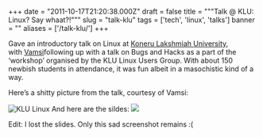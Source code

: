 
+++
date = "2011-10-17T21:20:38.000Z"
draft = false
title = """Talk @ KLU: Linux? Say whaat?!"""
slug = "talk-klu"
tags = ['tech', 'linux', 'talks']
banner = ""
aliases = ['/talk-klu/']
+++


Gave an introductory talk on Linux at [Koneru Lakshmiah University](http://www.kluniversity.in/), with [Vamsi](http://www.elitenewb.wordpress.com/)following up with a talk on Bugs and Hacks as a part of the ‘workshop’ organised by the KLU Linux Users Group. With about 150 newbish students in attendance, it was fun albeit in a masochistic kind of a way.

Here’s a shitty picture from the talk, courtesy of Vamsi:

![KLU Linux](/images/2015/04/KLU-Linux-1.jpg)
And here are the sildes:
![](/images/2015/04/Linux-Say-whaat--2.png)

Edit: I lost the slides. Only this sad screenshot remains :( 




